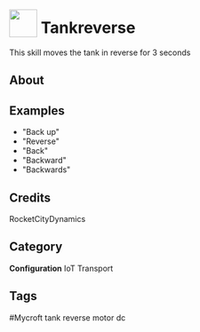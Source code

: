 # <img src="https://raw.githack.com/FortAwesome/Font-Awesome/master/svgs/solid/robot.svg" card_color="#22A7F0" width="50" height="50" style="vertical-align:bottom"/> Tankreverse
This skill moves the tank in reverse for 3 seconds

## About


## Examples
* "Back up"
* "Reverse"
* "Back"
* "Backward"
* "Backwards"

## Credits
RocketCityDynamics

## Category
**Configuration**
IoT
Transport

## Tags
#Mycroft tank reverse motor dc

